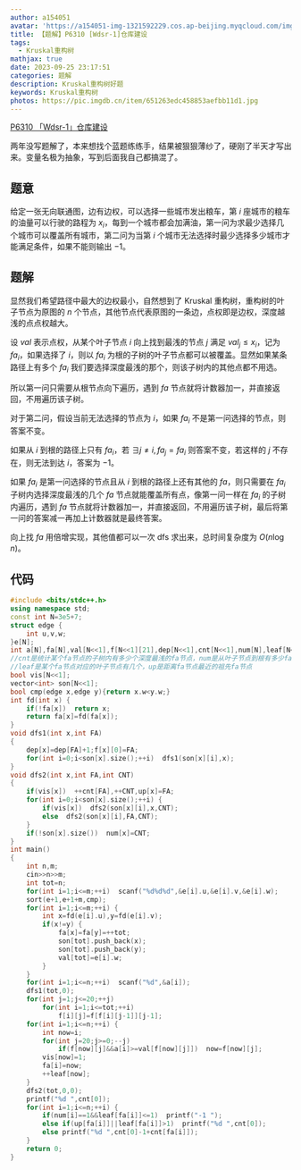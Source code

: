 ```yaml
---
author: a154051
avatar: 'https://a154051-img-1321592229.cos.ap-beijing.myqcloud.com/img/头像new.jpg'
title: 【题解】P6310 [Wdsr-1]仓库建设
tags:
  - Kruskal重构树
mathjax: true
date: 2023-09-25 23:17:51
categories: 题解
description: Kruskal重构树好题
keywords: Kruskal重构树
photos: https://pic.imgdb.cn/item/651263edc458853aefbb11d1.jpg
---
```


[P6310 「Wdsr-1」仓库建设 ](https://www.luogu.com.cn/problem/P6310)

两年没写题解了，本来想找个蓝题练练手，结果被狠狠薄纱了，硬刚了半天才写出来。变量名极为抽象，写到后面我自己都搞混了。

## 题意

给定一张无向联通图，边有边权，可以选择一些城市发出粮车，第 $i$ 座城市的粮车的油量可以行驶的路程为 $x_i$，每到一个城市都会加满油，第一问为求最少选择几个城市可以覆盖所有城市，第二问为当第 $i$ 个城市无法选择时最少选择多少城市才能满足条件，如果不能则输出 $-1$。

## 题解

显然我们希望路径中最大的边权最小，自然想到了 Kruskal 重构树，重构树的叶子节点为原图的 $n$ 个节点，其他节点代表原图的一条边，点权即是边权，深度越浅的点点权越大。

设 $val$ 表示点权，从某个叶子节点 $i$ 向上找到最浅的节点 $j$ 满足 $val_j \le x_i$，记为 $fa_i$，如果选择了 $i$，则以 $fa_i$ 为根的子树的叶子节点都可以被覆盖。显然如果某条路径上有多个 $fa_i$ 我们要选择深度最浅的那个，则该子树内的其他点都不用选。

所以第一问只需要从根节点向下遍历，遇到 $fa$ 节点就将计数器加一，并直接返回，不用遍历该子树。

对于第二问，假设当前无法选择的节点为 $i$，如果 $fa_i$ 不是第一问选择的节点，则答案不变。

如果从 $i$ 到根的路径上只有 $fa_i$，若 $\exists j \neq i,fa_j = fa_i$ 则答案不变，若这样的 $j$ 不存在，则无法到达 $i$，答案为 $-1$。

如果 $fa_i$ 是第一问选择的节点且从 $i$ 到根的路径上还有其他的 $fa$，则只需要在 $fa_i$ 子树内选择深度最浅的几个 $fa$ 节点就能覆盖所有点，像第一问一样在 $fa_i$ 的子树内遍历，遇到 $fa$ 节点就将计数器加一，并直接返回，不用遍历该子树，最后将第一问的答案减一再加上计数器就是最终答案。

向上找 $fa$ 用倍增实现，其他值都可以一次 dfs 求出来，总时间复杂度为 $O(n \log n)$。

## 代码

```cpp
#include <bits/stdc++.h>
using namespace std;
const int N=3e5+7;
struct edge {
    int u,v,w;
}e[N];
int a[N],fa[N],val[N<<1],f[N<<1][21],dep[N<<1],cnt[N<<1],num[N],leaf[N<<1],up[N<<1];
//cnt是统计某个fa节点的子树内有多少个深度最浅的fa节点，num是从叶子节点到根有多少fa节点
//leaf是某个fa节点对应的叶子节点有几个，up是距离fa节点最近的祖先fa节点
bool vis[N<<1];
vector<int> son[N<<1];
bool cmp(edge x,edge y){return x.w<y.w;}
int fd(int x) {
    if(!fa[x])  return x;
    return fa[x]=fd(fa[x]);
}
void dfs1(int x,int FA)
{
    dep[x]=dep[FA]+1;f[x][0]=FA;
    for(int i=0;i<son[x].size();++i)  dfs1(son[x][i],x);
}
void dfs2(int x,int FA,int CNT)
{
    if(vis[x])  ++cnt[FA],++CNT,up[x]=FA;
    for(int i=0;i<son[x].size();++i) {
        if(vis[x])  dfs2(son[x][i],x,CNT);
        else  dfs2(son[x][i],FA,CNT);
    }
    if(!son[x].size())  num[x]=CNT;
}
int main()
{
    int n,m;
    cin>>n>>m;
    int tot=n;
    for(int i=1;i<=m;++i)  scanf("%d%d%d",&e[i].u,&e[i].v,&e[i].w);
    sort(e+1,e+1+m,cmp);
    for(int i=1;i<=m;++i) {
        int x=fd(e[i].u),y=fd(e[i].v);
        if(x!=y) {
            fa[x]=fa[y]=++tot;
            son[tot].push_back(x);
            son[tot].push_back(y);
            val[tot]=e[i].w;
        }
    }
    for(int i=1;i<=n;++i)  scanf("%d",&a[i]);
    dfs1(tot,0);
    for(int j=1;j<=20;++j)
        for(int i=1;i<=tot;++i)
            f[i][j]=f[f[i][j-1]][j-1];
    for(int i=1;i<=n;++i) {
        int now=i;
        for(int j=20;j>=0;--j)
            if(f[now][j]&&a[i]>=val[f[now][j]])  now=f[now][j];
        vis[now]=1;
        fa[i]=now;
        ++leaf[now];
    }
    dfs2(tot,0,0);
    printf("%d ",cnt[0]);
    for(int i=1;i<=n;++i) {
        if(num[i]==1&&leaf[fa[i]]<=1)  printf("-1 ");
        else if(up[fa[i]]||leaf[fa[i]]>1)  printf("%d ",cnt[0]);
        else printf("%d ",cnt[0]-1+cnt[fa[i]]);
    }
    return 0;
}
```

